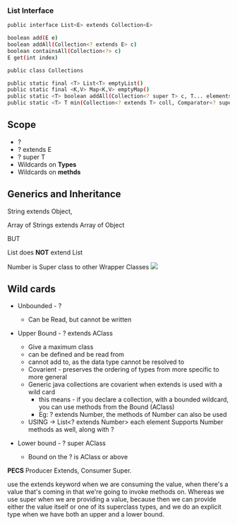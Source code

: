 ### List Interface

```sh
public interface List<E> extends Collection<E>

boolean add(E e)
boolean addAll(Collection<? extends E> c)
boolean containsAll(Collection<?> c)
E get(int index)
```

```sh
public class Collections

public static final <T> List<T> emptyList()
public static final <K,V> Map<K,V> emptyMap()
public static <T> boolean addAll(Collection<? super T> c, T... elements)
public static <T> T min(Collection<? extends T> coll, Comparator<? super T> comp)
```

## Scope
* ?
* ? extends E
* ? super T
* Wildcards on **Types**
* Wildcards on **methds**

## Generics and Inheritance
String extends Object,

Array of Strings extends Array of Object

BUT

List<String> does **NOT** extend List<Object>

Number is Super class to other Wrapper Classes
![](https://docs.oracle.com/javase/tutorial/figures/java/objects-numberHierarchy.gif)

## Wild cards

* Unbounded - ? 
    * Can be Read, but cannot be written
    
* Upper Bound - ? extends AClass
    * Give a maximum class
    * can be defined and be read from
    * cannot add to, as the data type cannot be resolved to
    * Covarient - preserves the ordering of types from more specific to more general
    * Generic java collections are covarient when extends is used with a wild card
        * this means - if you declare a collection, with a bounded wildcard,
        you can use methods from the Bound (AClass)
        * Eg: ? extends Number, the methods of Number can also be used
    * USING -> List<? extends Number> each element Supports Number methods as well, along with ?

* Lower bound - ? super AClass
    * Bound on the ? is AClass or above        
    

**PECS**  Producer Extends, Consumer Super.

use the extends keyword when we are consuming the value, when there's a value that's coming in that we're going to 
invoke methods on. Whereas we use super when we are providing a value, because then we can provide either the value 
itself or one of its superclass types, and we do an explicit type when we have both an upper and a lower bound.